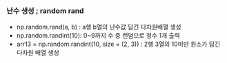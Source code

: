 ### 난수 생성 ; random rand

- np.random.rand(a, b) : a행 b열의 난수값 담긴 다차원배열 생성  
- np.random.randint(10): 0~9까지 수 중 랜덤으로 정수 1개 출력
- arr13 = np.random.randint(10, size = (2, 3)) :  2행 3열의 10미만 원소가 담긴 다차원 배열 생성 
